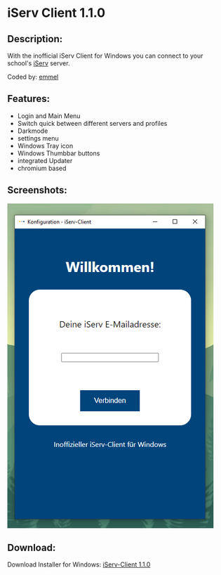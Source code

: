 # iServ Client 1.1.0
## Description:
With the inofficial iServ Client for Windows you can connect to your school's [iServ](http://iserv.de) server.

Coded by: [emmel](http://instagram.com/emmel.official)
## Features:
* Login and Main Menu
* Switch quick between different servers and profiles
* Darkmode
* settings menu
* Windows Tray icon
* Windows Thumbbar buttons
* integrated Updater
* chromium based
## Screenshots:
![Main](https://github.com/better-iServ/iServ-Client/blob/main/screenshot/1.png?raw=true)
## Download:
Download Installer for Windows: [iServ-Client 1.1.0](https://github.com/better-iServ/iServ-Client/releases/tag/1.1.0/)

